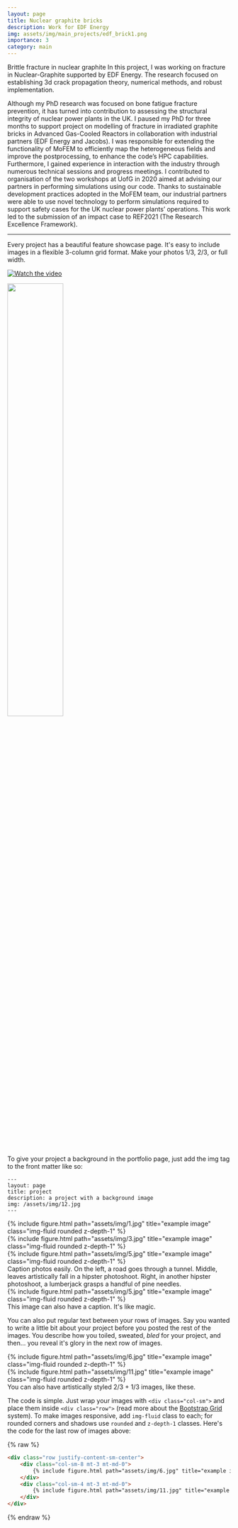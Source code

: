 ```yaml
---
layout: page
title: Nuclear graphite bricks
description: Work for EDF Energy
img: assets/img/main_projects/edf_brick1.png
importance: 3
category: main
---
```




Brittle fracture in nuclear graphite
In this project, I was working on fracture in Nuclear-Graphite supported by EDF Energy. The research focused on establishing 3d crack propagation theory, numerical methods, and robust implementation.


Although my PhD research was focused on bone fatigue fracture prevention, it has turned into contribution to assessing the structural integrity of nuclear power plants in the UK. I paused my PhD for three months to support project on modelling of fracture in irradiated graphite bricks in Advanced Gas-Cooled Reactors in collaboration with industrial partners (EDF Energy and Jacobs). I was responsible for extending the functionality of MoFEM to efficiently map the heterogeneous fields and improve the postprocessing, to enhance the code’s HPC capabilities. Furthermore, I gained experience in interaction with the industry through numerous technical sessions and progress meetings. I contributed to organisation of the two workshops at UofG in 2020 aimed at advising our partners in performing simulations using our code. Thanks to sustainable development practices adopted in the MoFEM team, our industrial partners were able to use novel technology to perform simulations required to support safety cases for the UK nuclear power plants’ operations. This work led to the submission of an impact case to REF2021 (The Research Excellence Framework). 

****

Every project has a beautiful feature showcase page.
It's easy to include images in a flexible 3-column grid format.
Make your photos 1/3, 2/3, or full width.


[![Watch the video](https://img.youtube.com/vi/581MZC-hW0k/0.jpg)](https://youtu.be/581MZC-hW0k)

[<img src="https://img.youtube.com/vi/581MZC-hW0k/maxresdefault.jpg" width="50%">](https://youtu.be/581MZC-hW0k)

To give your project a background in the portfolio page, just add the img tag to the front matter like so:

    ---
    layout: page
    title: project
    description: a project with a background image
    img: /assets/img/12.jpg
    ---

<div class="row">
    <div class="col-sm mt-3 mt-md-0">
        {% include figure.html path="assets/img/1.jpg" title="example image" class="img-fluid rounded z-depth-1" %}
    </div>
    <div class="col-sm mt-3 mt-md-0">
        {% include figure.html path="assets/img/3.jpg" title="example image" class="img-fluid rounded z-depth-1" %}
    </div>
    <div class="col-sm mt-3 mt-md-0">
        {% include figure.html path="assets/img/5.jpg" title="example image" class="img-fluid rounded z-depth-1" %}
    </div>
</div>
<div class="caption">
    Caption photos easily. On the left, a road goes through a tunnel. Middle, leaves artistically fall in a hipster photoshoot. Right, in another hipster photoshoot, a lumberjack grasps a handful of pine needles.
</div>
<div class="row">
    <div class="col-sm mt-3 mt-md-0">
        {% include figure.html path="assets/img/5.jpg" title="example image" class="img-fluid rounded z-depth-1" %}
    </div>
</div>
<div class="caption">
    This image can also have a caption. It's like magic.
</div>

You can also put regular text between your rows of images.
Say you wanted to write a little bit about your project before you posted the rest of the images.
You describe how you toiled, sweated, *bled* for your project, and then... you reveal it's glory in the next row of images.


<div class="row justify-content-sm-center">
    <div class="col-sm-8 mt-3 mt-md-0">
        {% include figure.html path="assets/img/6.jpg" title="example image" class="img-fluid rounded z-depth-1" %}
    </div>
    <div class="col-sm-4 mt-3 mt-md-0">
        {% include figure.html path="assets/img/11.jpg" title="example image" class="img-fluid rounded z-depth-1" %}
    </div>
</div>
<div class="caption">
    You can also have artistically styled 2/3 + 1/3 images, like these.
</div>


The code is simple.
Just wrap your images with `<div class="col-sm">` and place them inside `<div class="row">` (read more about the <a href="https://getbootstrap.com/docs/4.4/layout/grid/">Bootstrap Grid</a> system).
To make images responsive, add `img-fluid` class to each; for rounded corners and shadows use `rounded` and `z-depth-1` classes.
Here's the code for the last row of images above:

{% raw %}
```html
<div class="row justify-content-sm-center">
    <div class="col-sm-8 mt-3 mt-md-0">
        {% include figure.html path="assets/img/6.jpg" title="example image" class="img-fluid rounded z-depth-1" %}
    </div>
    <div class="col-sm-4 mt-3 mt-md-0">
        {% include figure.html path="assets/img/11.jpg" title="example image" class="img-fluid rounded z-depth-1" %}
    </div>
</div>
```
{% endraw %}
